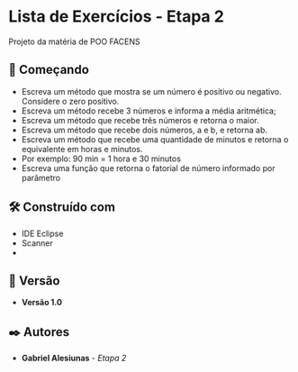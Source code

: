 # Lista de Exercícios - Etapa 2

Projeto da matéria de POO FACENS

## 🚀 Começando

* Escreva um método que mostra se um número é positivo ou negativo. Considere o zero positivo.
* Escreva um método recebe 3 números e informa a média aritmética;
* Escreva um método que recebe três números e retorna o maior.
* Escreva um método que recebe dois números, a e b, e retorna ab.
* Escreva um método que recebe uma quantidade de minutos e retorna o equivalente em horas e minutos.
*   Por exemplo: 90 min = 1 hora e 30 minutos
* Escreva uma função que retorna o fatorial de número informado por parâmetro


## 🛠️ Construído com

* IDE Eclipse
* Scanner
* 

## 📌 Versão

* **Versão 1.0** 

## ✒️ Autores

* **Gabriel Alesiunas** - *Etapa 2* 